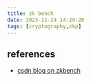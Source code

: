 ```yaml
---
title: zk bench
date: 2023-11-24 14:29:26
tags: [cryptography,zkp]
---
```

<script
  src="https://cdn.mathjax.org/mathjax/latest/MathJax.js?config=TeX-AMS-MML_HTMLorMML"
  type="text/javascript">
</script>


## references
- [csdn blog on zkbench](https://blog.csdn.net/mutourend/article/details/134050672?spm=1001.2014.3001.5502)